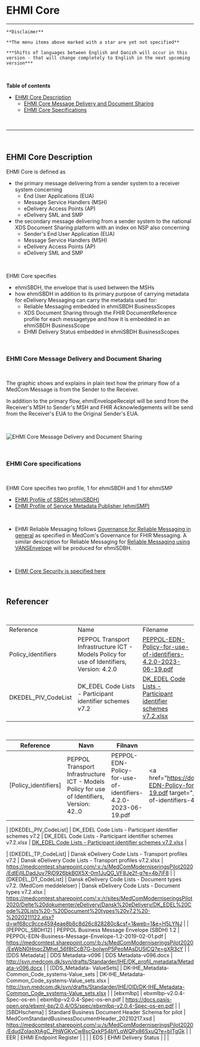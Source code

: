 # EHMI Core

***

    **Disclaimer** 
    
    **The menu items above marked with a star are yet not specified**
    
    ***Shifts of languages between English and Danish will occur in this version - that will change completely to English in the next upcoming version***
    
<br/> 


**Table of contents**
- [EHMI Core Description](#ehmi-core-description)
    - [EHMI Core Message Delivery and Document Sharing](#ehmi-core-message-delivery-and-document-sharing)
    - [EHMI Core Specifications](#ehmi-core-specifications)

<br/> 

***

<br/> 

## EHMI Core Description

EHMI Core is defined as 
- the primary message delivering from a sender system to a receiver system concerning 
    - End User Applications (EUA)
    - Message Service Handlers (MSH)
    - eDelivery Access Points (AP)
    - eDelivery SML and SMP
- the secondary message delivering from a sender system to the national XDS Document Sharing platform with an index on NSP also concerning 
    - Sender's End User Application (EUA)
    - Message Service Handlers (MSH)
    - eDelivery Access Points (AP)
    - eDelivery SML and SMP

<br/> 

EHMI Core specifies 
- ehmiSBDH, the envelope that is used between the MSHs
- how ehmiSBDH in addition to its primary purpose of carrying metadata for eDelivery Messaging can carry the metadata used for:
    - Reliable Messaging embedded in ehmiSBDH BusinessScopes
    - XDS Document Sharing through the FHIR DocumentReference profile for each messagetype and how it is embedded in an ehmiSBDH BusinessScope
    - EHMI Delivery Status embedded in ehmiSBDH BusinessScopes

<br/> 

### EHMI Core Message Delivery and Document Sharing

<br/> 

The graphic shows and explains in plain text how the primary flow of a MedCom Message is from the Sender to the Receiver.

In addition to the primary flow, ehmiEnvelopeReceipt will be send from the Receiver's MSH to Sender's MSH and FHIR Acknowledgements will be send from the Receiver's EUA to the Original Sender's EUA.

<br/> 

![EHMI Core Message Delivery and Document Sharing](/ehmi/assets/images/1_EHMI_Meddelelsesforsendelse_og_dokumentdeling_1315x563.png)

<br/> 

### EHMI Core specifications

<br/> 

EHMI Core specifies two profile, 1 for ehmiSBDH and 1 for ehmiSMP

- [EHMI Profile of SBDH (ehmiSBDH)](/ehmiSBDH/index.md)
- [EHMI Profile of Service Metadata Publisher (ehmiSMP)](/ehmiSMP/index.md)

<br/> 

- EHMI Reliable Messaging follows <a href="https://medcomdk.github.io/MedCom-FHIR-Communication/assets/documents/020_Governance-for-Reliable-Messaging-in-general.html" target="_blank">Governance for Reliable Messaging in general</a> as specified in MedCom's Governance for FHIR Messaging. A similar description for Reliable Messaging for <a href="https://medcomdk.github.io/MedCom-FHIR-Communication/assets/documents/032_Reliable_Messaging-VANSEnvelope.html" target="_blank">Reliable Messaging using VANSEnvelope</a> will be produced for ehmiSDBH.

<br/> 

- [EHMI Core Security is specified here](../security/security-specification-of-ehmi-core.md)

<br/> 

## Referencer

<br/>

<table>
<tr><bold><td>Reference</td><td>Name</td><td>Filename</td></bold></tr>
<tr>
<td><bold>Policy_identifiers<bold></td>
<td>PEPPOL Transport Infrastructure  ICT - Models  Policy for use of Identifiers, Version: 4.2.0</td><td><a href="https://docs.peppol.eu/edelivery/policies/PEPPOL-EDN-Policy-for-use-of-identifiers-4.2.0-2023-06-19.pdf" target="_blank">PEPPOL-EDN-Policy-for-use-of-identifiers-4.2.0-2023-06-19.pdf</a></td>
</tr>
<tr><td>
<bold>DKEDEL_PIV_CodeList<bold>
</td><td>
DK_EDEL Code Lists - Participant identifier schemes v7.2
 </td><td>
 <a href="../../documents/ecore/eDelivery/DK_EDEL%20Code%20Lists%20-%20Participant%20identifier%20schemes%20v7.2.xlsx" target="_blank">DK_EDEL Code Lists - Participant identifier schemes v7.2.xlsx</a></td>
</tr>
</table>

<br/>

| **Reference**             | **Navn**                                                                                   | **Filnavn**                                                   | **Placering**                                                                                                                                                                                                                                                   |
|---------------------------|--------------------------------------------------------------------------------------------|---------------------------------------------------------------|-----------------------------------------------------------------------------------------------------------------------------------------------------------------------------------------------------------------------------------------------------------------|
| [Policy_identifiers]      | PEPPOL Transport Infrastructure  ICT - Models  Policy for use of Identifiers, Version: 42..0 | PEPPOL-EDN-Policy-for-use-of-identifiers-4.2.0-2023-06-19.pdf   | <a href="https://docs.peppol.eu/edelivery/policies/PEPPOL-EDN-Policy-for-use-of-identifiers-4.2.0-2023-06-19.pdf target="_blank">PEPPOL-EDN-Policy-for-use-of-identifiers-4.2.0-2023-06-19.pdf</a> |

| [DKEDEL_PIV_CodeList]     | DK_EDEL Code Lists - Participant identifier schemes v7.2                                   | DK_EDEL Code Lists - Participant identifier schemes v7.2.xlsx | [DK_EDEL Code Lists - Participant identifier schemes v7.2.xlsx](../../documents/ecore/eDelivery/DK_EDEL%20Code%20Lists%20-%20Participant%20identifier%20schemes%20v7.2.xlsx) |

| [DKEDEL_TP_CodeList]      | Dansk eDelivery Code Lists - Transport profiles v7.2                                       | Dansk eDelivery Code Lists - Transport profiles v7.2.xlsx     | <https://medcomtest.sharepoint.com/:x:/s/MedComModerniseringsPilot2020/EdlEjIlLDadJuy7RjD926bkB0X5X-0m1JuQG_VF8Je2f-g?e=4b7jF8>                                                                                                                                 |
| [DKEDEL_DT_CodeList]      | Dansk eDelivery Code Lists - Document types v7.2. (MedCom meddelelser)                     | Dansk eDelivery Code Lists - Document types v7.2.xlsx         | <https://medcomtest.sharepoint.com/:x:/r/sites/MedComModerniseringsPilot2020/Delte%20dokumenter/eDelivery/Dansk%20eDelivery/DK_EDEL%20Code%20Lists%20-%20Document%20types%20v7.2%20-%2020211122.xlsx?d=wf68cc9cce4594eae8b8c8d26c828280c&csf=1&web=1&e=H5LYNJ>  |
| [PEPPOL_SBDH12]           | PEPPOL Business Message Envelope (SBDH) 1.2                                                | PEPPOL-EDN-Business-Message-Envelope-1.2-2019-02-01.pdf       | <https://medcomtest.sharepoint.com/:b:/s/MedComModerniseringsPilot2020/EeWbN0HnqcZMhel_56f8tCcB7G-boIwnP5PeoMAsDU5lCQ?e=gXR3cY>                                                                                                                                 |
| [DDS Metadata]            | DDS Metadata-v096                                                                          | DDS Metadata-v096.docx                                        | <http://svn.medcom.dk/svn/drafts/Standarder/IHE/DK_profil_metadata/Metadata-v096.docx>                                                                                                                                                                          |
| [DDS_Metadata- ValueSets] | DK-IHE_Metadata-Common_Code_systems-Value_sets                                             | DK-IHE_Metadata-Common_Code_systems-Value_sets.xlsx           | <http://svn.medcom.dk/svn/drafts/Standarder/IHE/OID/DK-IHE_Metadata-Common_Code_systems-Value_sets.xlsx>                                                                                                                                                        |
| [ebxmlbp]                 | ebxmlbp-v2.0.4-Spec-os-en                                                                  | ebxmlbp-v2.0.4-Spec-os-en.pdf                                 | <https://docs.oasis-open.org/ebxml-bp/2.0.4/OS/spec/ebxmlbp-v2.0.4-Spec-os-en.pdf>                                                                                                                                                                              |
| [SBDHschema]              | Standard Business Document Header Schema for pilot                                         | MedComStandardBusinessDocumentHeader_20210217.xsd             | <https://medcomtest.sharepoint.com/:u:/s/MedComModerniseringsPilot2020/EdudZoIaoXtAgC_PhWGKvCwBscQxkP54bYLqWQPx86SxuQ?e=bITgGk>                                                                                                                                 |
| EER                       | EHMI Endpoint Register                                                                     |                                                               |                                                                                                                                                                                                                                                                 |
| EDS                       | EHMI Delivery Status                                                                       |                                                               |                                                                                                                                                                                                                                                                 |

